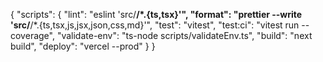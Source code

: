 {
  "scripts": {
    "lint": "eslint 'src/**/*.{ts,tsx}'",
    "format": "prettier --write 'src/**/*.{ts,tsx,js,jsx,json,css,md}'",
    "test": "vitest",
    "test:ci": "vitest run --coverage",
    "validate-env": "ts-node scripts/validateEnv.ts",
    "build": "next build",
    "deploy": "vercel --prod"
  }
}
